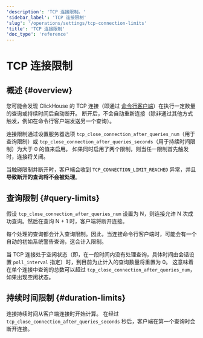 ```yaml
---
'description': 'TCP 连接限制。'
'sidebar_label': 'TCP 连接限制'
'slug': '/operations/settings/tcp-connection-limits'
'title': 'TCP 连接限制'
'doc_type': 'reference'
---
```



# TCP 连接限制

## 概述 {#overview}

您可能会发现 ClickHouse 的 TCP 连接（即通过 [命令行客户端](https://clickhouse.com/docs/interfaces/cli)）在执行一定数量的查询或持续时间后自动断开。
断开后，不会自动重新连接（除非通过其他方式触发，例如在命令行客户端发送另一个查询）。

连接限制通过设置服务器选项 `tcp_close_connection_after_queries_num`（用于查询限制）或 `tcp_close_connection_after_queries_seconds`（用于持续时间限制）为大于 0 的值来启用。
如果同时启用了两个限制，则当任一限制首先触发时，连接将关闭。

当触碰限制并断开时，客户端会收到 `TCP_CONNECTION_LIMIT_REACHED` 异常，并且 **导致断开的查询将不会被处理**。

## 查询限制 {#query-limits}

假设 `tcp_close_connection_after_queries_num` 设置为 N，则连接允许 N 次成功查询。然后在查询 N + 1 时，客户端将断开连接。

每个处理的查询都会计入查询限制。因此，当连接命令行客户端时，可能会有一个自动的初始系统警告查询，这会计入限制。

当 TCP 连接处于空闲状态（即，在一段时间内没有处理查询，具体时间由会话设置 `poll_interval` 指定）时，到目前为止计入的查询数量将重置为 0。
这意味着在单个连接中查询的总数可以超过 `tcp_close_connection_after_queries_num`，如果出现空闲状态。

## 持续时间限制 {#duration-limits}

连接持续时间从客户端连接时开始计算。
在经过 `tcp_close_connection_after_queries_seconds` 秒后，客户端在第一个查询时会断开连接。
